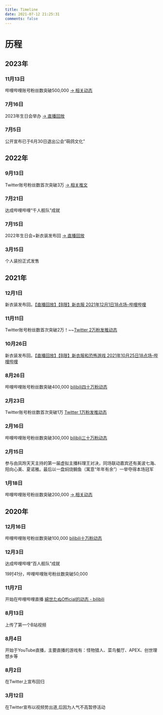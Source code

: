 ```yaml
---
title: Timeline
date: 2021-07-12 21:25:31
comments: false
---
```

# 历程
## 2023年
### 11月13日
哔哩哔哩账号粉丝数突破500,000 [-> 相关动态](https://page.hosimiyasio.com/outlinks.html?target=https://t.bilibili.com/863152972084805668)
### 7月16日
2023年生日会举办 [-> 直播回放](https://page.hosimiyasio.com/outlinks.html?target=https://b23.tv/BV1ij411o7VW)
### 7月5日
公开宣布已于6月30日退出公会“萌鸽文化”
## 2022年
### 9月13日
Twitter账号粉丝数首次突破3万 [-> 相关推文](https://page.hosimiyasio.com/outlinks.html?target=https://twitter.com/Hosimiya_Sio/status/1569589827728994304)
### 7月21日
达成哔哩哔哩“千人舰队”成就
### 7月15日
2022年生日会+新衣装发布回 [-> 直播回放](https://page.hosimiyasio.com/outlinks.html?target=https://b23.tv/BV1VU4y1B7eC)
### 3月15日
个人装扮正式发售
## 2021年
### 12月1日
新衣装发布回。[【直播回放】【B限】新衣服 2021年12月1日18点场-哔哩哔哩](https://page.hosimiyasio.com/outlinks.html?target=https://b23.tv/BV163411b7bY)
### 11月11日
Twitter账号粉丝数首次突破2万！~~[Twitter 2万粉发推动态](https://page.hosimiyasio.com/outlinks.html?target=https://twitter.com/Hosimiya_Sio/status/1458659171818110977)
### 10月26日
新衣装发布回。[【直播回放】【B限】新衣服和恐怖游戏 2021年10月25日18点场-哔哩哔哩](https://page.hosimiyasio.com/outlinks.html?target=https://b23.tv/BV1y44y1v7D3)
### 8月26日
哔哩哔哩账号粉丝数突破400,000 [bilibili四十万粉动态](https://page.hosimiyasio.com/outlinks.html?target=https://t.bilibili.com/563265942758517361)
### 2月23日
Twitter账号粉丝数首次突破1万 [Twitter 1万粉发推动态](https://page.hosimiyasio.com/outlinks.html?target=https://twitter.com/Hosimiya_Sio/status/1363892817806848004)
### 2月16日
哔哩哔哩账号粉丝数突破300,000 [bilibili三十万粉动态](https://page.hosimiyasio.com/outlinks.html?target=https://t.bilibili.com/492323279286140820)
### 2月15日
参与由凤玲天天主持的第一届虚拟主播料理王对决，同场联动嘉宾还有美波七海、阳向心美、夏诺雅。最后以一盘焖烧鲷鱼（寓意“年年有余”）一举夺得本场冠军
### 1月18日
哔哩哔哩账号粉丝数突破200,000 [-> 相关动态](https://page.hosimiyasio.com/outlinks.html?target=https://t.bilibili.com/481498896541119642)
## 2020年
### 12月16日
哔哩哔哩账号粉丝数突破100,000 [bilibili十万粉动态](https://page.hosimiyasio.com/outlinks.html?target=https://t.bilibili.com/101639009)
### 12月3日
达成哔哩哔哩“百人舰队”成就 

19时41分，哔哩哔哩账号粉丝数突破50,000
### 11月7日
开始在哔哩哔哩直播 [綿世たぬOfficial的动态 - bilibili](https://page.hosimiyasio.com/outlinks.html?target=https://t.bilibili.com/454483874371127617)
### 8月13日
上传了第一个B站视频
### 8月4日
开始于YouTube直播，主要直播的游戏有：怪物猎人、菜鸟餐厅、APEX、创世理想乡等
### 8月2日
在Twitter上宣布回归
### 3月12日
在Twitter宣布以视频势出道,后因为人气不高暂停活动